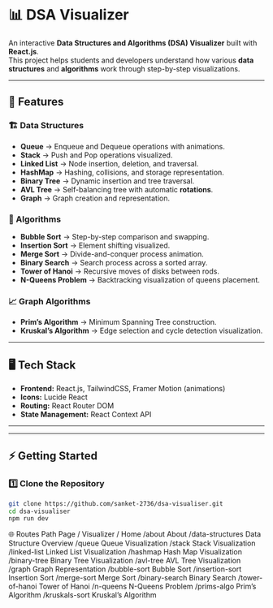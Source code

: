 # 📊 DSA Visualizer

An interactive **Data Structures and Algorithms (DSA) Visualizer** built with **React.js**.  
This project helps students and developers understand how various **data structures** and **algorithms** work through step-by-step visualizations.

---

## 🚀 Features

### 🏗️ Data Structures

* **Queue** → Enqueue and Dequeue operations with animations.
* **Stack** → Push and Pop operations visualized.
* **Linked List** → Node insertion, deletion, and traversal.
* **HashMap** → Hashing, collisions, and storage representation.
* **Binary Tree** → Dynamic insertion and tree traversal.
* **AVL Tree** → Self-balancing tree with automatic **rotations**.
* **Graph** → Graph creation and representation.

### 🔢 Algorithms

* **Bubble Sort** → Step-by-step comparison and swapping.
* **Insertion Sort** → Element shifting visualized.
* **Merge Sort** → Divide-and-conquer process animation.
* **Binary Search** → Search process across a sorted array.
* **Tower of Hanoi** → Recursive moves of disks between rods.
* **N-Queens Problem** → Backtracking visualization of queens placement.

### 📈 Graph Algorithms

* **Prim’s Algorithm** → Minimum Spanning Tree construction.
* **Kruskal’s Algorithm** → Edge selection and cycle detection visualization.

---

## 🖥️ Tech Stack

* **Frontend:** React.js, TailwindCSS, Framer Motion (animations)
* **Icons:** Lucide React
* **Routing:** React Router DOM
* **State Management:** React Context API

----
---

## ⚡ Getting Started

### 1️⃣ Clone the Repository

```bash
git clone https://github.com/sanket-2736/dsa-visualiser.git
cd dsa-visualiser
npm run dev
```

🌐 Routes
Path	Page / Visualizer
/	Home
/about	About
/data-structures	Data Structure Overview
/queue	Queue Visualization
/stack	Stack Visualization
/linked-list	Linked List Visualization
/hashmap	Hash Map Visualization
/binary-tree	Binary Tree Visualization
/avl-tree	AVL Tree Visualization
/graph	Graph Representation
/bubble-sort	Bubble Sort
/insertion-sort	Insertion Sort
/merge-sort	Merge Sort
/binary-search	Binary Search
/tower-of-hanoi	Tower of Hanoi
/n-queens	N-Queens Problem
/prims-algo	Prim’s Algorithm
/kruskals-sort	Kruskal’s Algorithm
